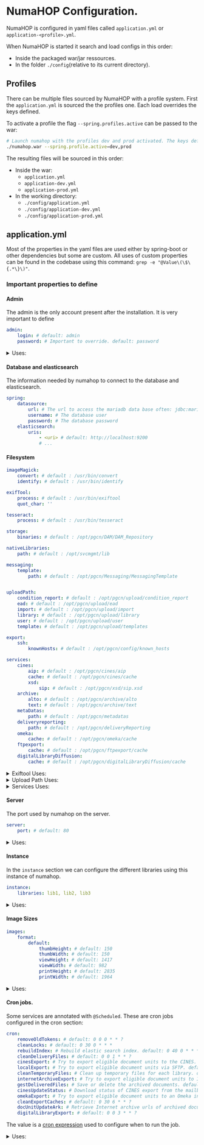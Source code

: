 
# NumaHOP Configuration.
NumaHOP is configured in yaml files called `application.yml` or `application-<profile>.yml`.

When NumaHOP is started it search and load configs in this order:
- Inside the packaged war/jar ressources.
- In the folder `./config`(relative to its current directory).

## Profiles
There can be multiple files sourced by NumaHOP with a profile system. 
First the `application.yml` is sourced the the profiles one.
Each load overrides the keys defined.

To activate a profile the flag `--spring.profiles.active` can be passed to the war:
```bash
# Launch numahop with the profiles dev and prod activated. The keys defined in a later profile overide the keys defined in a previous one.
./numahop.war --spring.profile.active=dev,prod
```
The resulting files will be sourced in this order:
- Inside the war:
    - `application.yml`
    - `application-dev.yml`
    - `application-prod.yml`
- In the working directory: 
    - `./config/application.yml`
    - `./config/application-dev.yml`
    - `./config/application-prod.yml`

## application.yml
Most of the properties in the yaml files are used either by spring-boot or other dependencies but some are custom.
All uses of custom properties can be found in the codebase using this command: `grep -e "@Value\(\$\{.*\}\)"`.

### Important properties to define

#### Admin
The admin is the only account present after the installation. It is very important to define
```yaml
admin:
    login: # default: admin
    password: # Important to override. default: password
```

<details>
	<summary>Uses:</summary>
    <ul>
        <li>src/main/java/fr/progilone/pgcn/service/user/ui/UIUserService.java</li>
        <li>src/main/java/fr/progilone/pgcn/web/rest_int/InternalAccountResource.java</li>
        <li>src/main/java/fr/progilone/pgcn/security/UserDetailsService.java</li>
    <ul>
</details>

#### Database and elasticsearch
The information needed by numahop to connect to the database and elasticsearch.

```yaml
spring:
    datasource:
        url: # The url to access the mariadb data base often: jdbc:mariadb://localhost:3306/<db-name>
        username: # The database user
        password: # The database password
    elasticsearch:
        uris:
            - <uri> # default: http://localhost:9200
            # ...
```

#### Filesystem
```yaml
imageMagick:
    convert: # default : /usr/bin/convert
    identify: # default : /usr/bin/identify

exifTool:
    process: # default : /usr/bin/exiftool
    quot_char: ''

tesseract:
    process: # default : /usr/bin/tesseract

storage:
    binaries: # default : /opt/pgcn/DAM/DAM_Repository

nativeLibraries:
    path: # default : /opt/svcmgmt/lib

messaging:
    template:
        path: # default : /opt/pgcn/Messaging/MessagingTemplate


uploadPath:
    condition_report: # default : /opt/pgcn/upload/condition_report
    ead: # default : /opt/pgcn/upload/ead
    import: # default : /opt/pgcn/upload/import
    library: # default : /opt/pgcn/upload/library
    user: # default : /opt/pgcn/upload/user
    template: # default : /opt/pgcn/upload/templates

export:
    ssh:
        knownHosts: # default : /opt/pgcn/config/known_hosts

services:
    cines:
        aip: # default : /opt/pgcn/cines/aip
        cache: # default : /opt/pgcn/cines/cache
        xsd:
            sip: # default : /opt/pgcn/xsd/sip.xsd
    archive:
        alto: # default : /opt/pgcn/archive/alto
        text: # default : /opt/pgcn/archive/text
    metaDatas:
        path: # default : /opt/pgcn/metadatas
    deliveryreporting:
        path: # default : /opt/pgcn/deliveryReporting
    omeka:
        cache: # default : /opt/pgcn/omeka/cache
    ftpexport:
        cache: # default : /opt/pgcn/ftpexport/cache
    digitalLibraryDiffusion:
        cache: # default : /opt/pgcn/digitalLibraryDiffusion/cache
```
<details>
	<summary>Exiftool Uses:</summary>
    <ul>
        <li>src/main/java/fr/progilone/pgcn/service/storage/ExifToolService.java</li>
        <li>src/main/java/fr/progilone/pgcn/service/storage/ImageMagickService.java</li>
    </ul>
</details>

<details>
	<summary>Upload Path Uses:</summary>
    <ul>
        <li>src/main/java/fr/progilone/pgcn/service/JasperReportsService.java</li>
        <li>src/main/java/fr/progilone/pgcn/service/user/UserService.java</li>
        <li>src/main/java/fr/progilone/pgcn/service/library/LibraryService.java</li>
        <li>src/main/java/fr/progilone/pgcn/service/document/conditionreport/ConditionReportAttachmentService.java</li>
        <li>src/main/java/fr/progilone/pgcn/service/exchange/ead/ExportEadService.java</li>
        <li>src/main/java/fr/progilone/pgcn/service/exchange/ImportReportService.java</li>
        <li>src/main/java/fr/progilone/pgcn/service/exchange/template/TemplateService.java</li>
    </ul>
</details>
<details>
	<summary>Services Uses:</summary>
    <ul>
        <li>src/main/java/fr/progilone/pgcn/service/delivery/DeliveryReportingService.java</li>
        <li>src/main/java/fr/progilone/pgcn/service/check/MetaDatasCheckService.java</li>
        <li>src/main/java/fr/progilone/pgcn/service/check/FacileCinesService.java</li>
        <li>src/main/java/fr/progilone/pgcn/service/document/ui/UIDocUnitService.java</li>
        <li>src/main/java/fr/progilone/pgcn/service/exchange/internetarchive/InternetArchiveService.java</li>
        <li>src/main/java/fr/progilone/pgcn/service/exchange/cines/CinesRequestHandlerService.java</li>
        <li>src/main/java/fr/progilone/pgcn/service/exchange/cines/ExportCinesService.java</li>
        <li>src/main/java/fr/progilone/pgcn/service/exchange/cines/ExportSipService.java</li>
        <li>src/main/java/fr/progilone/pgcn/service/exchange/omeka/OmekaService.java</li>
        <li>src/main/java/fr/progilone/pgcn/service/exchange/digitallibrary/DigitalLibraryDiffusionRequestHandlerService.java</li>
        <li>src/main/java/fr/progilone/pgcn/service/exchange/digitallibrary/DigitalLibraryDiffusionService.java</li>
        <li>src/main/java/fr/progilone/pgcn/service/storage/FileCleaningManager.java</li>
        <li>src/main/java/fr/progilone/pgcn/service/storage/AltoService.java</li>
    </ul>
</details>

#### Server
The port used by numahop on the server.
```yaml
server:
    port: # default: 80
```

<details>
	<summary>Uses:</summary>
    <ul>
        <li>src/main/java/fr/progilone/pgcn/web/rest/administration/HealthController.java</li>
    </ul>
</details>

#### Instance
In the `instance` section we can configure the different libraries using this instance of numahop.
```yaml
instance:
    libraries: lib1, lib2, lib3
```

<details>
	<summary>Uses:</summary>
    <ul>
        <li>src/main/java/fr/progilone/pgcn/config/BinaryStorageConfiguration.java</li>
        <li>src/main/java/fr/progilone/pgcn/service/delivery/DeliveryReportingService.java</li>
        <li>src/main/java/fr/progilone/pgcn/service/check/MetaDatasCheckService.java</li>
        <li>src/main/java/fr/progilone/pgcn/service/document/ui/UIDocUnitService.java</li>
        <li>src/main/java/fr/progilone/pgcn/service/exchange/cines/CinesRequestHandlerService.java</li>
        <li>src/main/java/fr/progilone/pgcn/service/exchange/cines/ExportCinesService.java</li>
        <li>src/main/java/fr/progilone/pgcn/service/exchange/cines/ExportSipService.java</li>
        <li>src/main/java/fr/progilone/pgcn/service/exchange/omeka/OmekaService.java</li>
        <li>src/main/java/fr/progilone/pgcn/service/exchange/digitallibrary/DigitalLibraryDiffusionRequestHandlerService.java</li>
        <li>src/main/java/fr/progilone/pgcn/service/storage/FileCleaningManager.java</li>
        <li>src/main/java/fr/progilone/pgcn/service/storage/AltoService.java</li>
        <li>src/main/java/fr/progilone/pgcn/service/storage/FileStorageManager.java</li>
    </ul>
</details>

#### Image Sizes
```yaml
images:
    format:
        default:
            thumbHeight: # default: 150 
            thumbWidth: # default: 150
            viewHeight: # default: 1417
            viewWidth: # default: 982
            printHeight: # default: 2835
            printWidth: # default: 1964
```

<details>
	<summary>Uses:</summary>
    <ul>
        <li>src/main/java/fr/progilone/pgcn/service/util/DefaultFileFormats.java</li>
    </ul>
</details>

#### Cron jobs.
Some services are annotated with `@Scheduled`. These are cron jobs configured in the cron section:

```yaml
cron:
    removeOldTokens: # default: 0 0 0 * * ?
    cleanLocks: # default: 0 30 0 * * *
    rebuildIndex: # Rebuild elastic search index. default: 0 40 0 * * *
    cleanDeliveryFiles: # default: 0 0 1 * * ?
    cinesExport: # Try to export eligible document units to the CINES. default: 0 30 1 * * ?
    localExport: # Try to export eligible document units via SFTP. default: 0 0 4 * * ?
    cleanTemporaryFiles: # Clean up temporary files for each library. default: 0 0 2 * * ?
    internetArchiveExport: # Try to export eligible document units to Internet Archive. default: 0 26 17 * * ?
    gestDeliveredFiles: # Save or delete the archived documents. default: 0 00 18 * * SAT
    cinesUpdateStatus: # Download status of CINES export from the mailbox. default: 0 10 * * * *
    omekaExport: # Try to export eligible document units to an Omeka instance. default: 0 0 3 * * ?
    cleanExportCaches: # default: 0 30 6 * * ?
    docUnitUpdateArk: # Retrieve Internet archive urls of archived documents. default: 0 0 6 * * ?
    digitalLibraryExport: # default: 0 0 3 * * ?
```

The value is a [cron expression](https://docs.spring.io/spring-framework/reference/integration/scheduling.html#scheduling-cron-expression) used to configure when to run the job.
<details>
    <summary>Uses:</summary>
    <ul>
        <li>src/main/java/fr/progilone/pgcn/service/storage/FileCleaningManager.java</li>
        <li>src/main/java/fr/progilone/pgcn/service/exchange/digitallibrary/DigitalLibraryDiffusionRequestHandlerService.java</li>
        <li>src/main/java/fr/progilone/pgcn/service/exchange/exportftp/ExportFtpService.java</li>
        <li>src/main/java/fr/progilone/pgcn/service/exchange/omeka/OmekaRequestHandlerService.java</li>
        <li>src/main/java/fr/progilone/pgcn/service/exchange/cines/CinesRequestHandlerService.java</li>
        <li>src/main/java/fr/progilone/pgcn/service/es/IndexManagerService.java</li>
        <li>src/main/java/fr/progilone/pgcn/service/LockService.java</li>
        <li>src/main/java/fr/progilone/pgcn/service/exchange/internetarchive/InternetArchiveServiceAsync.java</li>
        <li>src/main/java/fr/progilone/pgcn/service/document/DocUnitService.java</li>
        <li>src/main/java/fr/progilone/pgcn/service/user/UserService.java</li>
    </ul>
</details>

